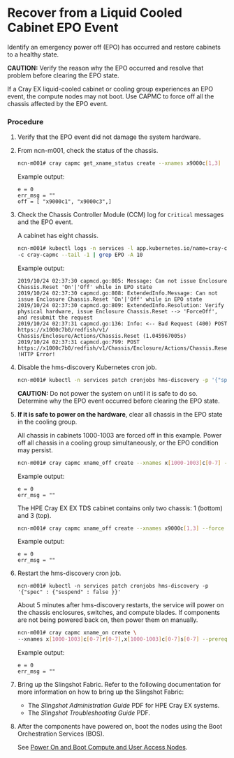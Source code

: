 # Recover from a Liquid Cooled Cabinet EPO Event

Identify an emergency power off \(EPO\) has occurred and restore cabinets to a healthy state.

**CAUTION:** Verify the reason why the EPO occurred and resolve that problem before clearing the EPO state.

If a Cray EX liquid-cooled cabinet or cooling group experiences an EPO event, the compute nodes may not boot. Use CAPMC to force off all the chassis affected by the EPO event.

### Procedure

1.  Verify that the EPO event did not damage the system hardware.

2.  From ncn-m001, check the status of the chassis.

    ```bash
    ncn-m001# cray capmc get_xname_status create --xnames x9000c[1,3]
    ```

    Example output:

    ```
    e = 0
    err_msg = ""
    off = [ "x9000c1", "x9000c3",]
    ```

3.  Check the Chassis Controller Module \(CCM\) log for `Critical` messages and the EPO event.

    A cabinet has eight chassis.

    ```bash
    ncn-m001# kubectl logs -n services -l app.kubernetes.io/name=cray-capm \
    -c cray-capmc --tail -1 | grep EPO -A 10
    ```

    Example output:

    ```
    2019/10/24 02:37:30 capmcd.go:805: Message: Can not issue Enclosure Chassis.Reset 'On'|'Off' while in EPO state
    2019/10/24 02:37:30 capmcd.go:808: ExtendedInfo.Message: Can not issue Enclosure Chassis.Reset 'On'|'Off' while in EPO state
    2019/10/24 02:37:30 capmcd.go:809: ExtendedInfo.Resolution: Verify physical hardware, issue Enclosure Chassis.Reset --> 'ForceOff', and resubmit the request
    2019/10/24 02:37:31 capmcd.go:136: Info: <-- Bad Request (400) POST https://x1000c7b0/redfish/v1/ Chassis/Enclosure/Actions/Chassis.Reset (1.045967005s)
    2019/10/24 02:37:31 capmcd.go:799: POST https://x1000c7b0/redfish/v1/Chassis/Enclosure/Actions/Chassis.Reset
    !HTTP Error!
    ```

4.  Disable the hms-discovery Kubernetes cron job.

    ```bash
    ncn-m001# kubectl -n services patch cronjobs hms-discovery -p '{"spec" : {"suspend" : true }}'
    ```

    **CAUTION:** Do not power the system on until it is safe to do so. Determine why the EPO event occurred before clearing the EPO state.

5.  **If it is safe to power on the hardware**, clear all chassis in the EPO state in the cooling group.

    All chassis in cabinets 1000-1003 are forced off in this example. Power off all chassis in a cooling group simultaneously, or the EPO condition may persist.

    ```bash
    ncn-m001# cray capmc xname_off create --xnames x[1000-1003]c[0-7] --force true
    ```

    Example output:

    ```
    e = 0
    err_msg = ""
    ```

    The HPE Cray EX EX TDS cabinet contains only two chassis: 1 \(bottom\) and 3 \(top\).

    ```bash
    ncn-m001# cray capmc xname_off create --xnames x9000c[1,3] --force true
    ```

    Example output:

    ```
    e = 0
    err_msg = ""
    ```

6.  Restart the hms-discovery cron job.

    ```screen
    ncn-m001# kubectl -n services patch cronjobs hms-discovery -p '{"spec" : {"suspend" : false }}'
    ```

    About 5 minutes after hms-discovery restarts, the service will power on the chassis enclosures, switches, and compute blades. If components are not being powered back on, then power them on manually.

    ```bash
    ncn-m001# cray capmc xname_on create \
    --xnames x[1000-1003]c[0-7]r[0-7],x[1000-1003]c[0-7]s[0-7] --prereq true --continue true
    ```

    Example output:

    ```
    e = 0
    err_msg = ""
    ```

7.  Bring up the Slingshot Fabric.
    Refer to the following documentation for more information on how to bring up the Slingshot Fabric:
    -  The *Slingshot Administration Guide* PDF for HPE Cray EX systems.
    -  The *Slingshot Troubleshooting Guide* PDF.

8.  After the components have powered on, boot the nodes using the Boot Orchestration Services \(BOS\).

    See [Power On and Boot Compute and User Access Nodes](Power_On_and_Boot_Compute_Nodes_and_User_Access_Nodes.md).

